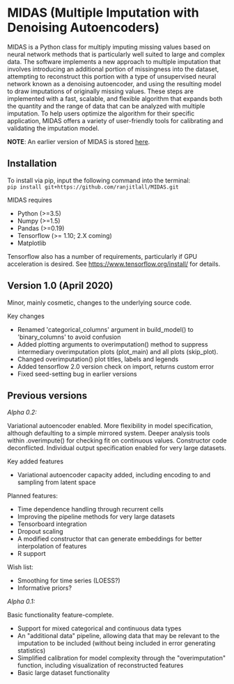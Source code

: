 # MIDAS (Multiple Imputation with Denoising Autoencoders)

MIDAS is a Python class for multiply imputing missing values based on neural network methods that is particularly well suited to large and complex data. The software implements a new approach to multiple imputation that involves introducing an additional portion of missingness into the dataset, attempting to reconstruct this portion with a type of unsupervised neural network known as a denoising autoencoder, and using the resulting model to draw imputations of originally missing values. These steps are implemented with a fast, scalable, and flexible algorithm that expands both the quantity and the range of data that can be analyzed with multiple imputation. To help users optimize the algorithm for their specific application, MIDAS offers a variety of user-friendly tools for calibrating and validating the imputation model.

**NOTE**: An earlier version of MIDAS is stored [here](https://github.com/Oracen/MIDAS).

Installation
------------

To install via pip, input the following command into the terminal:  
`pip install git+https://github.com/ranjitlall/MIDAS.git`


MIDAS requires
- Python (>=3.5)
- Numpy (>=1.5)
- Pandas (>=0.19)
- Tensorflow (>= 1.10; 2.X coming)
- Matplotlib

Tensorflow also has a number of requirements, particularly if GPU acceleration is desired. See https://www.tensorflow.org/install/ for details.

Version 1.0 (April 2020)
---------
Minor, mainly cosmetic, changes to the underlying source code.

Key changes
- Renamed 'categorical_columns' argument in build_model() to 'binary_columns' to avoid confusion
- Added plotting arguments to overimputation() method to suppress intermediary overimputation plots (plot_main) and all plots (skip_plot).
- Changed overimputation() plot titles, labels and legends
- Added tensorflow 2.0 version check on import, returns custom error
- Fixed seed-setting bug in earlier versions


Previous versions
-----------------

*Alpha 0.2:*

Variational autoencoder enabled. More flexibility in model specification, although defaulting to a simple mirrored system. Deeper analysis tools within .overimpute() for checking fit on continuous values. Constructor code deconflicted. Individual output specification enabled for very large datasets.

Key added features
- Variational autoencoder capacity added, including encoding to and sampling from latent space

Planned features:
- Time dependence handling through recurrent cells
- Improving the pipeline methods for very large datasets
- Tensorboard integration
- Dropout scaling
- A modified constructor that can generate embeddings for better interpolation of features
- R support

Wish list:
- Smoothing for time series (LOESS?)
- Informative priors?

*Alpha 0.1:*

Basic functionality feature-complete.
- Support for mixed categorical and continuous data types
- An "additional data" pipeline, allowing data that may be relevant to the imputation to be included (without being included in error generating statistics)
- Simplified calibration for model complexity through the "overimputation" function, including visualization of reconstructed features
- Basic large dataset functionality






